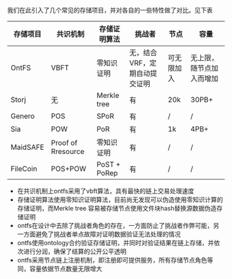 我们在此引入了几个常见的存储项目，并对各自的一些特性做了对比。见下表


存储项目    | 共识机制           |  存储证明算法      |   挑战者                       |  节点      | 容量  |
-|-|-|-|-|-
OntFS       | VBFT               | 零知识证明     |  无，结合VRF，定期自动提交证明 | 可无限加入 |无上限，随节点加入而增加 |
Storj       | 无                 | Merkle tree    |  有 |  20k |  30PB+ |
Genero      | POS                | SPoR           |  有 |  /     |  /  |
Sia         | POW                | PoR            |  有 |   1k  |   4PB+ |
MaidSAFE    | Proof of Rresource | 零知识证明     |  有 |  /    |   /  |
FileCoin    | POS+POW            | PoST + PoRep   |  有 |  /     |  /  |

* 在共识机制上ontfs采用了vbft算法，具有最快的链上交易处理速度
* 存储证明算法使用零知识证明算法，目前尚无发现可以伪造使用零知识计算的存储证明，而Merkle tree 容易被存储节点使用文件块hash替换源数据伪造存储证明
* ontfs在设计中去除了挑战者角色的存在，一方面防止了挑战者作弊可能，另一方面避免了挑战者单点故障对证明数据验证无法处理的情况
* ontfs使用ontology合约验证存储证明，并同时对验证结果在链上存储，并依次进行分润，确保了结算的公开公平透明
* ontfs采用节点链上注册机制，即注册即可提供服务，所有存储节点角色等同，容量依据节点数量无限增大